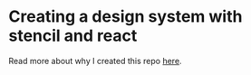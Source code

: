 # Creating a design system with stencil and react

Read more about why I created this repo [here](https://dev.to/fvaldes33).
